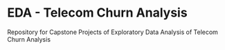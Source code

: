 # EDA - Telecom Churn Analysis
Repository for Capstone Projects of Exploratory Data Analysis of Telecom Churn Analysis
